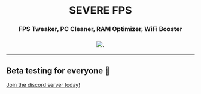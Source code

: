 <div align="center"><h1>SEVERE FPS</h1>
<h3>FPS Tweaker, PC Cleaner, RAM Optimizer, WiFi Booster<h3>
<img src="https://media.discordapp.net/attachments/988552923510362133/990268040044236820/unknown.png">.
</div>
<hr>
 
  ## Beta testing for everyone 💖
  [Join the discord server today!](https://discord.gg/MKtBtrjkyn)
  

